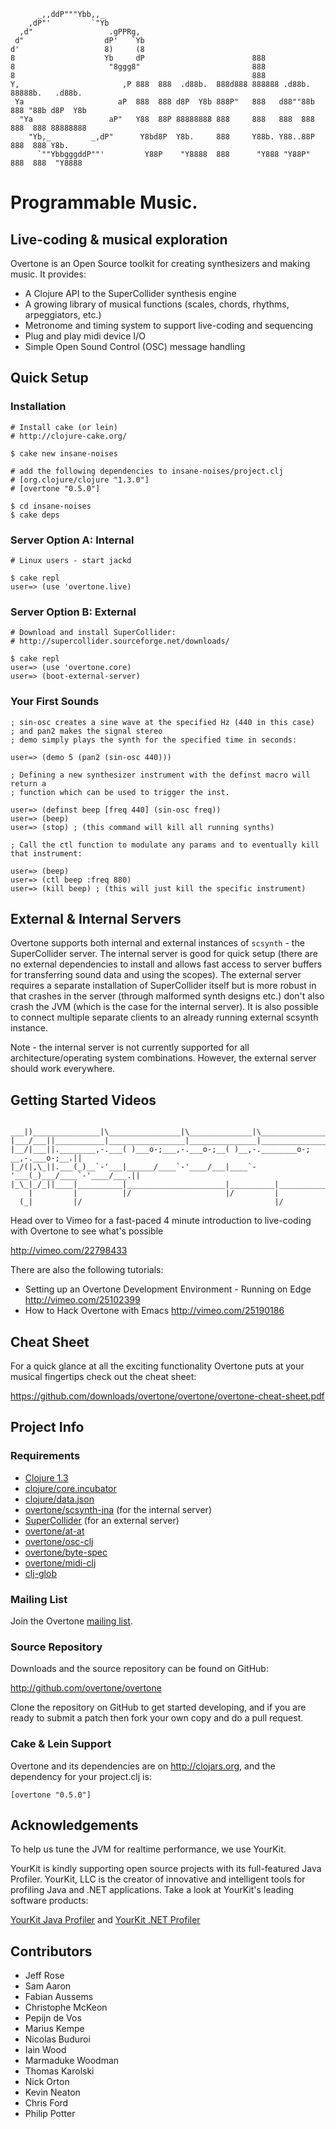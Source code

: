 
          _,,ddP"""Ybb,,_
        ,dP"'         `"Yb
      ,d"                 .gPPRg,
     d"                  dP'   `Yb
    d'                   8)     (8
    8                    Yb     dP                        888
    8                     "8ggg8"                         888
    8                                                     888
    Y,                       ,P 888  888  .d88b.  888d888 888888 .d88b.  88888b.   .d88b.
     Ya                     aP  888  888 d8P  Y8b 888P"   888   d88""88b 888 "88b d8P  Y8b
      "Ya                 aP"   Y88  88P 88888888 888     888   888  888 888  888 88888888
        "Yb,_         _,dP"      Y8bd8P  Y8b.     888     Y88b. Y88..88P 888  888 Y8b.
          `""YbbgggddP""'         Y88P    "Y8888  888      "Y888 "Y88P"  888  888  "Y8888



# Programmable Music.

## Live-coding & musical exploration

Overtone is an Open Source toolkit for creating synthesizers and making music.  It provides:

* A Clojure API to the SuperCollider synthesis engine
* A growing library of musical functions (scales, chords, rhythms, arpeggiators, etc.)
* Metronome and timing system to support live-coding and sequencing
* Plug and play midi device I/O
* Simple Open Sound Control (OSC) message handling

## Quick Setup

### Installation

    # Install cake (or lein)
    # http://clojure-cake.org/

    $ cake new insane-noises

    # add the following dependencies to insane-noises/project.clj
    # [org.clojure/clojure "1.3.0"]
    # [overtone "0.5.0"]

    $ cd insane-noises
    $ cake deps


### Server Option A: Internal
    # Linux users - start jackd

    $ cake repl
    user=> (use 'overtone.live)


### Server Option B: External
    # Download and install SuperCollider:
    # http://supercollider.sourceforge.net/downloads/

    $ cake repl
    user=> (use 'overtone.core)
    user=> (boot-external-server)


### Your First Sounds

    ; sin-osc creates a sine wave at the specified Hz (440 in this case)
    ; and pan2 makes the signal stereo
    ; demo simply plays the synth for the specified time in seconds:

    user=> (demo 5 (pan2 (sin-osc 440)))

    ; Defining a new synthesizer instrument with the definst macro will return a
    ; function which can be used to trigger the inst.

    user=> (definst beep [freq 440] (sin-osc freq))
    user=> (beep)
    user=> (stop) ; (this command will kill all running synths)

    ; Call the ctl function to modulate any params and to eventually kill that instrument:

    user=> (beep)
    user=> (ctl beep :freq 880)
    user=> (kill beep) ; (this will just kill the specific instrument)

## External & Internal Servers

Overtone supports both internal and external instances of `scsynth` - the SuperCollider server. The internal server is good for quick setup (there are no external dependencies to install and allows fast access to server buffers for transferring sound data and using the scopes). The external server requires a separate installation of SuperCollider itself but is more robust in that crashes in the server (through malformed synth designs etc.) don't also crash the JVM (which is the case for the internal server). It is also possible to connect multiple separate clients to an already running external scsynth instance.

Note - the internal server is not currently supported for all architecture/operating system combinations. However, the external server should work everywhere.

## Getting Started Videos

     ___|)_______________|\________________|\______________|\_______________|\________
    |___/___||___________|_________________|_______________|________________|_________||
    |__/|___||.________,-.___( )___o-;___,-.___o-;__( )__,-.________o-; __,-.___o-;__.||
    |_/(|,\_||.___(_)__`-'___|______/____`-'____/___|____`-'___(_)___/____`-'____/___.||
    |_\_|_/_||____|__________|______________________|__________|______________________||
        |         |          |/                     |/         |
      (_|         |/                                           |/

Head over to Vimeo for a fast-paced 4 minute introduction to live-coding with Overtone to see what's possible

  http://vimeo.com/22798433

There are also the following tutorials:

* Setting up an Overtone Development Environment - Running on Edge http://vimeo.com/25102399
* How to Hack Overtone with Emacs http://vimeo.com/25190186

## Cheat Sheet

For a quick glance at all the exciting functionality Overtone puts at your musical fingertips check out the cheat sheet:

  https://github.com/downloads/overtone/overtone/overtone-cheat-sheet.pdf

## Project Info

### Requirements

* [Clojure 1.3](http://clojure.org/)
* [clojure/core.incubator](https://github.com/clojure/core.incubator)
* [clojure/data.json](https://github.com/clojure/data.json)
* [overtone/scsynth-jna](http://clojars.org/overtone/scsynth-jna) (for the internal server)
* [SuperCollider](http://supercollider.sourceforge.net/) (for an external server)
* [overtone/at-at](http://github.com/overtone/at-at/)
* [overtone/osc-clj](http://github.com/overtone/osc-clj)
* [overtone/byte-spec](http://github.com/overtone/byte-spec)
* [overtone/midi-clj](http://github.com/overtone/midi-clj)
* [clj-glob](https://github.com/jkk/clj-glob)

### Mailing List

Join the Overtone <a href="http://groups.google.com/group/overtone">mailing list</a>.

### Source Repository

Downloads and the source repository can be found on GitHub:

  http://github.com/overtone/overtone

Clone the repository on GitHub to get started developing, and if you are ready
to submit a patch then fork your own copy and do a pull request.

### Cake & Lein Support

Overtone and its dependencies are on http://clojars.org, and the dependency for
your project.clj is:

    [overtone "0.5.0"]

## Acknowledgements

To help us tune the JVM for realtime performance, we use YourKit.

YourKit is kindly supporting open source projects with its full-featured Java Profiler.
YourKit, LLC is the creator of innovative and intelligent tools for profiling
Java and .NET applications. Take a look at YourKit's leading software products:

[YourKit Java Profiler](http://www.yourkit.com/java/profiler/index.jsp) and
[YourKit .NET Profiler](http://www.yourkit.com/.net/profiler/index.jsp)

## Contributors

* Jeff Rose
* Sam Aaron
* Fabian Aussems
* Christophe McKeon
* Pepijn de Vos
* Marius Kempe
* Nicolas Buduroi
* Iain Wood
* Marmaduke Woodman
* Thomas Karolski
* Nick Orton
* Kevin Neaton
* Chris Ford
* Philip Potter
